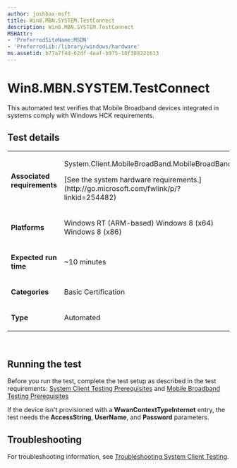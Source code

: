```yaml
---
author: joshbax-msft
title: Win8.MBN.SYSTEM.TestConnect
description: Win8.MBN.SYSTEM.TestConnect
MSHAttr:
- 'PreferredSiteName:MSDN'
- 'PreferredLib:/library/windows/hardware'
ms.assetid: b77a7f4d-62df-4aaf-b975-18f388221613
---
```


# Win8.MBN.SYSTEM.TestConnect


This automated test verifies that Mobile Broadband devices integrated in systems comply with Windows HCK requirements.

## Test details


<table>
<colgroup>
<col width="50%" />
<col width="50%" />
</colgroup>
<tbody>
<tr class="odd">
<td><p><strong>Associated requirements</strong></p></td>
<td><p>System.Client.MobileBroadBand.MobileBroadBand</p>
<p>[See the system hardware requirements.](http://go.microsoft.com/fwlink/p/?linkid=254482)</p></td>
</tr>
<tr class="even">
<td><p><strong>Platforms</strong></p></td>
<td><p>Windows RT (ARM-based) Windows 8 (x64) Windows 8 (x86)</p></td>
</tr>
<tr class="odd">
<td><p><strong>Expected run time</strong></p></td>
<td><p>~10 minutes</p></td>
</tr>
<tr class="even">
<td><p><strong>Categories</strong></p></td>
<td><p>Basic Certification</p></td>
</tr>
<tr class="odd">
<td><p><strong>Type</strong></p></td>
<td><p>Automated</p></td>
</tr>
</tbody>
</table>

 

## Running the test


Before you run the test, complete the test setup as described in the test requirements: [System Client Testing Prerequisites](system-client-testing-prerequisites.md) and [Mobile Broadband Testing Prerequisites](mobile-broadband-testing-prerequisites.md)

If the device isn't provisioned with a **WwanContextTypeInternet** entry, the test needs the **AccessString**, **UserName**, and **Password** parameters.

## Troubleshooting


For troubleshooting information, see [Troubleshooting System Client Testing](troubleshooting-system-client-testing.md).

 

 







